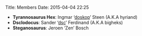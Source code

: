Title: Members
Date: 2015-04-04 22:25


- **Tyrannosaurus Hex**: Ingmar ‘[doskop](../author/doskop.html)’ Steen (A.K.A hyriand)
- **Dsclodocus**: Sander ‘[dsc](../author/dsc.html)’ Ferdinand (A.K.A bigheks)
- **Steganosaurus**: Jeroen ‘Zen’ Bosch

